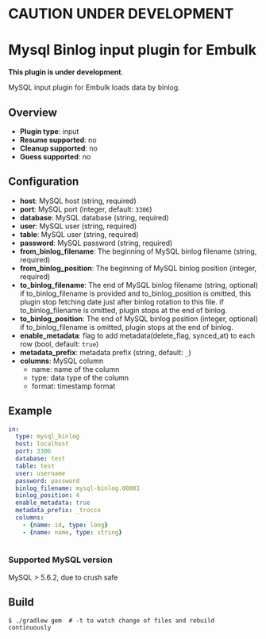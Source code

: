 # CAUTION UNDER DEVELOPMENT
# Mysql Binlog input plugin for Embulk

**This plugin is under development**.

MySQL input plugin for Embulk loads data by binlog.


## Overview

* **Plugin type**: input
* **Resume supported**: no
* **Cleanup supported**: no
* **Guess supported**: no

## Configuration

- **host**: MySQL host (string, required)
- **port**: MySQL port (integer, default: `3306`)
- **database**: MySQL database (string, required)
- **user**: MySQL user (string, required)
- **table**: MySQL user (string, required)
- **password**: MySQL password (string, required)
- **from_binlog_filename**: The beginning of MySQL binlog filename (string, required)
- **from_binlog_position**: The beginning of MySQL binlog position (integer, required)
- **to_binlog_filename**: The end of MySQL binlog filename (string, optional) if to_binlog_filename is provided and to_binlog_position is omitted, this plugin stop fetching date just after binlog rotation to this file. if to_binlog_filename is omitted, plugin stops at the end of binlog.
- **to_binlog_position**: The end of MySQL binlog position (integer, optional) if to_binlog_filename is omitted, plugin stops at the end of binlog.
- **enable_metadata**: flag to add metadata(delete_flag, synced_at) to each row (bool, default: `true`)
- **metadata_prefix**: metadata prefix (string, default: `_`)
- **columns**: MySQL column
    - name: name of the column
    - type: data type of the column
    - format: timestamp format

## Example

```yaml
in:
  type: mysql_binlog
  host: localhost 
  port: 3306
  database: test
  table: test
  user: username
  password: password
  binlog_filename: mysql-binlog.00001
  binlog_position: 4
  enable_metadata: true
  metadata_prefix: _trocco
  columns:
    - {name: id, type: long}
    - {name: name, type: string}
  
```

### Supported MySQL version

MySQL > 5.6.2, due to crush safe

## Build

```
$ ./gradlew gem  # -t to watch change of files and rebuild continuously
```
